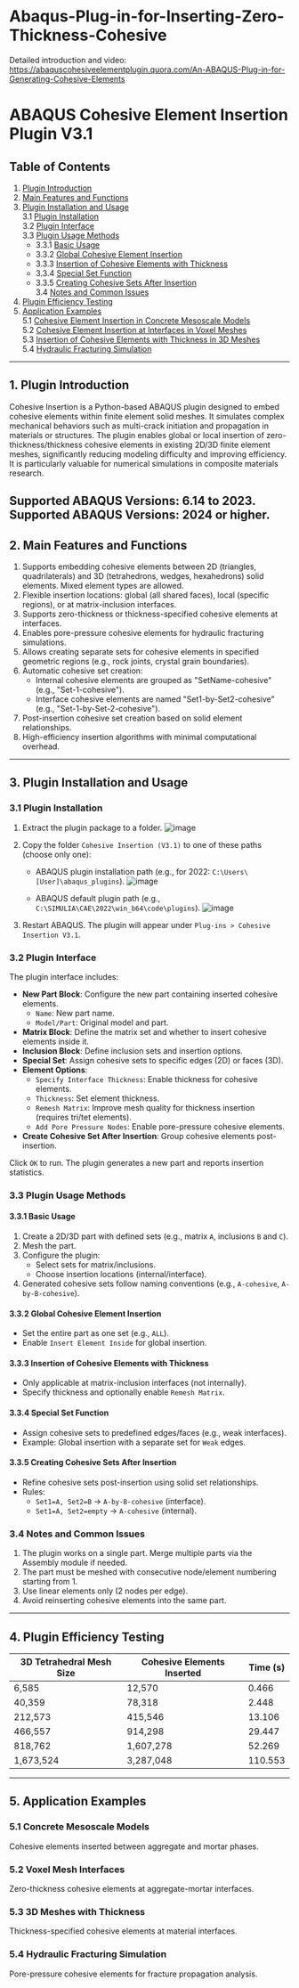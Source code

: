 # Abaqus-Plug-in-for-Inserting-Zero-Thickness-Cohesive


Detailed introduction and video:
        https://abaquscohesiveelementplugin.quora.com/An-ABAQUS-Plug-in-for-Generating-Cohesive-Elements
        

# ABAQUS Cohesive Element Insertion Plugin V3.1  

## Table of Contents
1. [Plugin Introduction](#1-plugin-introduction)  
2. [Main Features and Functions](#2-main-features-and-functions)  
3. [Plugin Installation and Usage](#3-plugin-installation-and-usage)  
   3.1 [Plugin Installation](#31-plugin-installation)  
   3.2 [Plugin Interface](#32-plugin-interface)  
   3.3 [Plugin Usage Methods](#33-plugin-usage-methods)  
      - 3.3.1 [Basic Usage](#331-basic-usage)  
      - 3.3.2 [Global Cohesive Element Insertion](#332-global-cohesive-element-insertion)  
      - 3.3.3 [Insertion of Cohesive Elements with Thickness](#333-insertion-of-cohesive-elements-with-thickness)  
      - 3.3.4 [Special Set Function](#334-special-set-function)  
      - 3.3.5 [Creating Cohesive Sets After Insertion](#335-creating-cohesive-sets-after-insertion)  
   3.4 [Notes and Common Issues](#34-notes-and-common-issues)  
4. [Plugin Efficiency Testing](#4-plugin-efficiency-testing)  
5. [Application Examples](#5-application-examples)  
   5.1 [Cohesive Element Insertion in Concrete Mesoscale Models](#51-cohesive-element-insertion-in-concrete-mesoscale-models)  
   5.2 [Cohesive Element Insertion at Interfaces in Voxel Meshes](#52-cohesive-element-insertion-at-interfaces-in-voxel-meshes)  
   5.3 [Insertion of Cohesive Elements with Thickness in 3D Meshes](#53-insertion-of-cohesive-elements-with-thickness-in-3d-meshes)  
   5.4 [Hydraulic Fracturing Simulation](#54-hydraulic-fracturing-simulation)  

---

## 1. Plugin Introduction  
Cohesive Insertion is a Python-based ABAQUS plugin designed to embed cohesive elements within finite element solid meshes. It simulates complex mechanical behaviors such as multi-crack initiation and propagation in materials or structures. The plugin enables global or local insertion of zero-thickness/thickness cohesive elements in existing 2D/3D finite element meshes, significantly reducing modeling difficulty and improving efficiency. It is particularly valuable for numerical simulations in composite materials research.  

**Supported ABAQUS Versions:** 6.14 to 2023.  
**Supported ABAQUS Versions:** 2024 or higher.  
---

## 2. Main Features and Functions  
1. Supports embedding cohesive elements between 2D (triangles, quadrilaterals) and 3D (tetrahedrons, wedges, hexahedrons) solid elements. Mixed element types are allowed.  
2. Flexible insertion locations: global (all shared faces), local (specific regions), or at matrix-inclusion interfaces.  
3. Supports zero-thickness or thickness-specified cohesive elements at interfaces.  
4. Enables pore-pressure cohesive elements for hydraulic fracturing simulations.  
5. Allows creating separate sets for cohesive elements in specified geometric regions (e.g., rock joints, crystal grain boundaries).  
6. Automatic cohesive set creation:  
   - Internal cohesive elements are grouped as "SetName-cohesive" (e.g., "Set-1-cohesive").  
   - Interface cohesive elements are named "Set1-by-Set2-cohesive" (e.g., "Set-1-by-Set-2-cohesive").  
7. Post-insertion cohesive set creation based on solid element relationships.  
8. High-efficiency insertion algorithms with minimal computational overhead.  

---

## 3. Plugin Installation and Usage  
### 3.1 Plugin Installation  
1. Extract the plugin package to a folder.
![image](https://github.com/user-attachments/assets/24833c24-bcee-4c8b-abe0-1b646c9d645b)

2. Copy the folder `Cohesive Insertion (V3.1)` to one of these paths (choose only one):  
   - ABAQUS plugin installation path (e.g., for 2022: `C:\Users\[User]\abaqus_plugins`).
![image](https://github.com/user-attachments/assets/40ef16ce-1316-46fb-b79a-aa91851b01ee)

   - ABAQUS default plugin path (e.g., `C:\SIMULIA\CAE\2022\win_b64\code\plugins`).
![image](https://github.com/user-attachments/assets/cf6f00fd-ca38-4a1d-a6ff-253d389a6211)

3. Restart ABAQUS. The plugin will appear under `Plug-ins > Cohesive Insertion V3.1`.  

### 3.2 Plugin Interface  
The plugin interface includes:  
- **New Part Block**: Configure the new part containing inserted cohesive elements.  
  - `Name`: New part name.  
  - `Model/Part`: Original model and part.  
- **Matrix Block**: Define the matrix set and whether to insert cohesive elements inside it.  
- **Inclusion Block**: Define inclusion sets and insertion options.  
- **Special Set**: Assign cohesive sets to specific edges (2D) or faces (3D).  
- **Element Options**:  
  - `Specify Interface Thickness`: Enable thickness for cohesive elements.  
  - `Thickness`: Set element thickness.  
  - `Remesh Matrix`: Improve mesh quality for thickness insertion (requires tri/tet elements).  
  - `Add Pore Pressure Nodes`: Enable pore-pressure cohesive elements.  
- **Create Cohesive Set After Insertion**: Group cohesive elements post-insertion.  

Click `OK` to run. The plugin generates a new part and reports insertion statistics.  

### 3.3 Plugin Usage Methods  
#### 3.3.1 Basic Usage  
1. Create a 2D/3D part with defined sets (e.g., matrix `A`, inclusions `B` and `C`).  
2. Mesh the part.  
3. Configure the plugin:  
   - Select sets for matrix/inclusions.  
   - Choose insertion locations (internal/interface).  
4. Generated cohesive sets follow naming conventions (e.g., `A-cohesive`, `A-by-B-cohesive`).  

#### 3.3.2 Global Cohesive Element Insertion  
- Set the entire part as one set (e.g., `ALL`).  
- Enable `Insert Element Inside` for global insertion.  

#### 3.3.3 Insertion of Cohesive Elements with Thickness  
- Only applicable at matrix-inclusion interfaces (not internally).  
- Specify thickness and optionally enable `Remesh Matrix`.  

#### 3.3.4 Special Set Function  
- Assign cohesive sets to predefined edges/faces (e.g., weak interfaces).  
- Example: Global insertion with a separate set for `Weak` edges.  

#### 3.3.5 Creating Cohesive Sets After Insertion  
- Refine cohesive sets post-insertion using solid set relationships.  
- Rules:  
  - `Set1=A, Set2=B` → `A-by-B-cohesive` (interface).  
  - `Set1=A, Set2=empty` → `A-cohesive` (internal).  

### 3.4 Notes and Common Issues  
1. The plugin works on a single part. Merge multiple parts via the Assembly module if needed.  
2. The part must be meshed with consecutive node/element numbering starting from 1.  
3. Use linear elements only (2 nodes per edge).  
4. Avoid reinserting cohesive elements into the same part.  

---

## 4. Plugin Efficiency Testing  
| 3D Tetrahedral Mesh Size | Cohesive Elements Inserted | Time (s) |  
|--------------------------|----------------------------|----------|  
| 6,585                    | 12,570                     | 0.466    |  
| 40,359                   | 78,318                     | 2.448    |  
| 212,573                  | 415,546                    | 13.106   |  
| 466,557                  | 914,298                    | 29.447   |  
| 818,762                  | 1,607,278                  | 52.269   |  
| 1,673,524                | 3,287,048                  | 110.553  |  

---

## 5. Application Examples  
### 5.1 Concrete Mesoscale Models  
Cohesive elements inserted between aggregate and mortar phases.  

### 5.2 Voxel Mesh Interfaces  
Zero-thickness cohesive elements at aggregate-mortar interfaces.  

### 5.3 3D Meshes with Thickness  
Thickness-specified cohesive elements at material interfaces.  

### 5.4 Hydraulic Fracturing Simulation  
Pore-pressure cohesive elements for fracture propagation analysis.  
